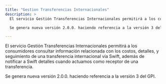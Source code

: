 ```yaml
---
title: "Gestion Transferencias Internacionales"
description: >
  El servicio Gestión Transferencias Internacionales permitirá a los consumidores consultar información relacionada con los costos, detalles, y seguimiento de una transferencia internacional vía Swift, además de notificar a Swift detalles cuando actuamos como receptor de una transferencia. 

  Se genera nueva versión 2.0.0. haciendo referencia a la versión 3 del GPI.

---
```

El servicio Gestión Transferencias Internacionales permitirá a los consumidores consultar información relacionada con los costos, detalles, y seguimiento de una transferencia internacional vía Swift, además de notificar a Swift detalles cuando actuamos como receptor de una transferencia. 

Se genera nueva versión 2.0.0. haciendo referencia a la versión 3 del GPI.
